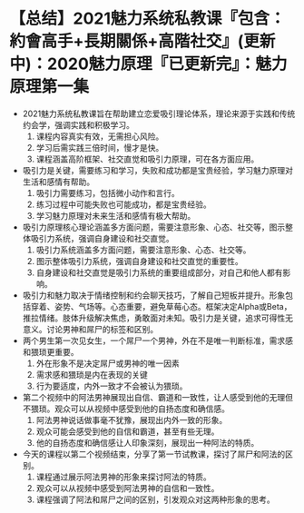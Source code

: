 # 【总结】2021魅力系统私教课『包含：約會高手+長期關係+高階社交』(更新中)：2020魅力原理『已更新完』：魅力原理第一集

-   2021魅力系统私教课旨在帮助建立恋爱吸引理论体系，理论来源于实践和传统约会学，强调实践和积极学习。
    1.  课程内容真实有效，无需担心风险。
    2.  学习后需实践三倍时间，慢才是快。
    3.  课程涵盖高阶框架、社交直觉和吸引力原理，可在各方面应用。
-   吸引力是关键，需要练习和学习，失败和成功都是宝贵经验，学习魅力原理对生活和感情有帮助。
    1.  吸引力需要练习，包括微小动作和言行。
    2.  练习过程中可能失败也可能成功，都是宝贵经验。
    3.  学习魅力原理对未来生活和感情有极大帮助。
-   吸引力原理核心理论涵盖多方面问题，需要注意形象、心态、社交等，图示整体吸引力系统，强调自身建设和社交直觉。
    1.  吸引力系统涵盖多方面问题，需要注意形象、心态、社交等。
    2.  图示整体吸引力系统，强调自身建设和社交直觉的重要性。
    3.  自身建设和社交直觉是吸引力系统的重要组成部分，对自己和他人都有影响。
-   吸引力和魅力取决于情绪控制和约会聊天技巧，了解自己短板并提升。形象包括穿着、姿势、气场等。心态重要，避免草莓心态。框架决定Alpha或Beta，推拉情绪。肢体升级解决焦虑，勇敢面对未知。吸引力是关键，追求可得性无意义。讨论男神和屌尸的标签和区别。
-   两个男生第一次见女生，一个屌尸一个男神，外在不是唯一判断标准，需求感和猥琐更重要。
    1.  外在形象不是决定屌尸或男神的唯一因素
    2.  需求感和猥琐是内在表现的关键
    3.  行为要适度，内外一致才不会被认为猥琐。
-   第二个视频中的阿法男神展现出自信、霸道和一致性，让人感受到他的无理但不猥琐。观众可以从视频中感受到他的自扬态度和确信感。
    1.  阿法男神说话做事毫不犹豫，展现出内外一致的形象。
    2.  观众可能会感受到他的自信和霸道，甚至有些无理。
    3.  他的自扬态度和确信感让人印象深刻，展现出一种阿法的特质。
-   今天的课程以第二个视频结束，分享了第一节试教课，探讨了屌尸和阿法的区别。
    1.  课程通过展示阿法男神的形象来探讨阿法的特质。
    2.  观众可以从视频中感受到阿法男神的自信和一致性。
    3.  课程强调了阿法和屌尸之间的区别，引发观众对这两种形象的思考。